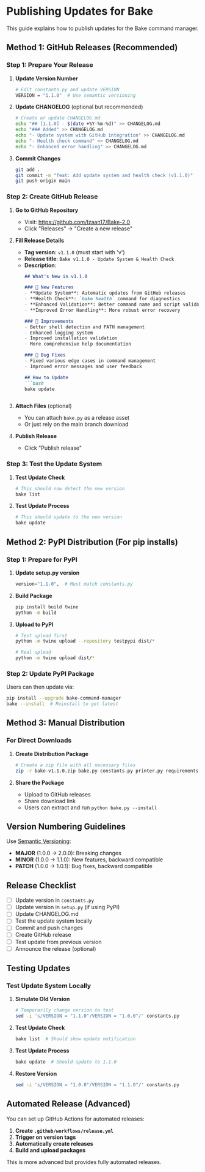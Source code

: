 # Publishing Updates for Bake

This guide explains how to publish updates for the Bake command manager.

## Method 1: GitHub Releases (Recommended)

### Step 1: Prepare Your Release

1. **Update Version Number**
   ```bash
   # Edit constants.py and update VERSION
   VERSION = "1.1.0"  # Use semantic versioning
   ```

2. **Update CHANGELOG** (optional but recommended)
   ```bash
   # Create or update CHANGELOG.md
   echo "## [1.1.0] - $(date +%Y-%m-%d)" >> CHANGELOG.md
   echo "### Added" >> CHANGELOG.md
   echo "- Update system with GitHub integration" >> CHANGELOG.md
   echo "- Health check command" >> CHANGELOG.md
   echo "- Enhanced error handling" >> CHANGELOG.md
   ```

3. **Commit Changes**
   ```bash
   git add .
   git commit -m "feat: Add update system and health check (v1.1.0)"
   git push origin main
   ```

### Step 2: Create GitHub Release

1. **Go to GitHub Repository**
   - Visit: https://github.com/Izaan17/Bake-2.0
   - Click "Releases" → "Create a new release"

2. **Fill Release Details**
   - **Tag version**: `v1.1.0` (must start with 'v')
   - **Release title**: `Bake v1.1.0 - Update System & Health Check`
   - **Description**: 
     ```markdown
     ## What's New in v1.1.0
     
     ### 🚀 New Features
     - **Update System**: Automatic updates from GitHub releases
     - **Health Check**: `bake health` command for diagnostics
     - **Enhanced Validation**: Better command name and script validation
     - **Improved Error Handling**: More robust error recovery
     
     ### 🔧 Improvements
     - Better shell detection and PATH management
     - Enhanced logging system
     - Improved installation validation
     - More comprehensive help documentation
     
     ### 🐛 Bug Fixes
     - Fixed various edge cases in command management
     - Improved error messages and user feedback
     
     ## How to Update
     ```bash
     bake update
     ```
     ```

3. **Attach Files** (optional)
   - You can attach `bake.py` as a release asset
   - Or just rely on the main branch download

4. **Publish Release**
   - Click "Publish release"

### Step 3: Test the Update System

1. **Test Update Check**
   ```bash
   # This should now detect the new version
   bake list
   ```

2. **Test Update Process**
   ```bash
   # This should update to the new version
   bake update
   ```

## Method 2: PyPI Distribution (For pip installs)

### Step 1: Prepare for PyPI

1. **Update setup.py version**
   ```python
   version="1.1.0",  # Must match constants.py
   ```

2. **Build Package**
   ```bash
   pip install build twine
   python -m build
   ```

3. **Upload to PyPI**
   ```bash
   # Test upload first
   python -m twine upload --repository testpypi dist/*
   
   # Real upload
   python -m twine upload dist/*
   ```

### Step 2: Update PyPI Package

Users can then update via:
```bash
pip install --upgrade bake-command-manager
bake --install  # Reinstall to get latest
```

## Method 3: Manual Distribution

### For Direct Downloads

1. **Create Distribution Package**
   ```bash
   # Create a zip file with all necessary files
   zip -r bake-v1.1.0.zip bake.py constants.py printer.py requirements.txt README.md setup.py
   ```

2. **Share the Package**
   - Upload to GitHub releases
   - Share download link
   - Users can extract and run `python bake.py --install`

## Version Numbering Guidelines

Use [Semantic Versioning](https://semver.org/):

- **MAJOR** (1.0.0 → 2.0.0): Breaking changes
- **MINOR** (1.0.0 → 1.1.0): New features, backward compatible
- **PATCH** (1.0.0 → 1.0.1): Bug fixes, backward compatible

## Release Checklist

- [ ] Update version in `constants.py`
- [ ] Update version in `setup.py` (if using PyPI)
- [ ] Update CHANGELOG.md
- [ ] Test the update system locally
- [ ] Commit and push changes
- [ ] Create GitHub release
- [ ] Test update from previous version
- [ ] Announce the release (optional)

## Testing Updates

### Test Update System Locally

1. **Simulate Old Version**
   ```bash
   # Temporarily change version to test
   sed -i 's/VERSION = "1.1.0"/VERSION = "1.0.0"/' constants.py
   ```

2. **Test Update Check**
   ```bash
   bake list  # Should show update notification
   ```

3. **Test Update Process**
   ```bash
   bake update  # Should update to 1.1.0
   ```

4. **Restore Version**
   ```bash
   sed -i 's/VERSION = "1.0.0"/VERSION = "1.1.0"/' constants.py
   ```

## Automated Release (Advanced)

You can set up GitHub Actions for automated releases:

1. **Create `.github/workflows/release.yml`**
2. **Trigger on version tags**
3. **Automatically create releases**
4. **Build and upload packages**

This is more advanced but provides fully automated releases.

